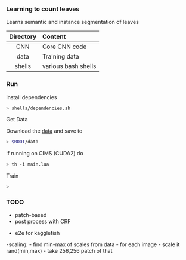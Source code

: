 ### Learning to count leaves ###
Learns semantic and instance segmentation of leaves

Directory    | Content 
:-------------:|:----------------------
CNN     | Core CNN code
data     | Training data
shells      | various bash shells

### Run ###

install dependencies

```bash
> shells/dependencies.sh
```

Get Data

Download the [data](http://www.plant-phenotyping.org/datasets-home) and save to

```bash
> $ROOT/data
```

if running on CIMS (CUDA2) do
```bash
> th -i main.lua
```


Train
```bash
> 
```

### TODO ###

* patch-based
* post process with CRF

- e2e for kagglefish

-scaling:
    - find min-max of scales from data
    - for each image
        - scale it rand(min,max)
        - take 256,256 patch of that
